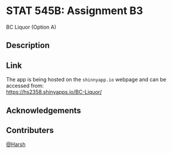 # STAT 545B: Assignment B3

BC Liquor (Option A)

## Description

## Link
The app is being hosted on the `shinnyapp.io` webpage and can be accessed from:  
https://hs2358.shinyapps.io/BC-Liquor/

## Acknowledgements


## Contributers

[@Harsh](https://github.com/hs235)

